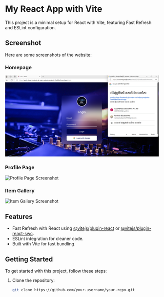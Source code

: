 # My React App with Vite

This project is a minimal setup for React with Vite, featuring Fast Refresh and ESLint configuration.

## Screenshot

Here are some screenshots of the website:

### Homepage

![Homepage Screenshot](./public/1.png)

### Profile Page

![Profile Page Screenshot](./public/screenshots/profile-page.png)

### Item Gallery

![Item Gallery Screenshot](./public/screenshots/item-gallery.png)

## Features

- Fast Refresh with React using [@vitejs/plugin-react](https://github.com/vitejs/vite-plugin-react/blob/main/packages/plugin-react/README.md) or [@vitejs/plugin-react-swc](https://github.com/vitejs/vite-plugin-react-swc).
- ESLint integration for cleaner code.
- Built with Vite for fast bundling.

## Getting Started

To get started with this project, follow these steps:

1. Clone the repository:

   ```bash
   git clone https://github.com/your-username/your-repo.git
